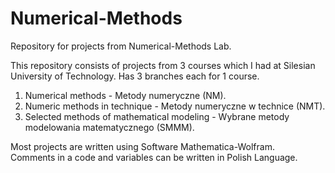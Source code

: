 # Numerical-Methods

Repository for projects from Numerical-Methods Lab.

This repository consists of projects from 3 courses which I had at Silesian University of Technology. Has 3 branches each for 1 course.
  1. Numerical methods - Metody numeryczne (NM).
  2. Numeric methods in technique - Metody numeryczne w technice (NMT).
  3. Selected methods of mathematical modeling - Wybrane metody modelowania matematycznego (SMMM).   
  
Most projects are written using Software Mathematica-Wolfram.   
Comments in a code and variables can be written in Polish Language.
